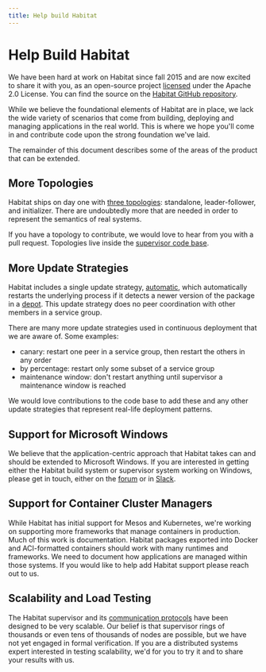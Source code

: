 ```yaml
---
title: Help build Habitat
---
```


# Help Build Habitat

We have been hard at work on Habitat since fall 2015 and are now excited to share it with you, as an open-source project [licensed](/legal/licensing) under the Apache 2.0 License. You can find the source on the [Habitat GitHub repository](https://github.com/habitat-sh/habitat).

While we believe the foundational elements of Habitat are in place, we lack the wide variety of scenarios that come from building, deploying and managing applications in the real world. This is where we hope you'll come in and contribute code upon the strong foundation we've laid.

The remainder of this document describes some of the areas of the product that can be extended.

## More Topologies

Habitat ships on day one with [three topologies](/docs/run-packages-topologies): standalone, leader-follower, and initializer. There are undoubtedly more that are needed in order to represent the semantics of real systems.

If you have a topology to contribute, we would love to hear from you with a pull request. Topologies live inside the [supervisor code base](https://github.com/habitat-sh/habitat/tree/master/components/sup/src/topology).

## More Update Strategies

Habitat includes a single update strategy, [automatic](https://github.com/habitat-sh/habitat/blob/master/components/sup/src/package/updater.rs), which automatically restarts the underlying process if it detects a newer version of the package in a [depot](/docs/concepts-depot). This update strategy does no peer coordination with other members in a service group.

There are many more update strategies used in continuous deployment that we are aware of. Some examples:

* canary: restart one peer in a service group, then restart the others in any order
* by percentage: restart only some subset of a service group
* maintenance window: don't restart anything until supervisor a maintenance window is reached

We would love contributions to the code base to add these and any other update strategies that represent real-life deployment patterns.

## Support for Microsoft Windows

We believe that the application-centric approach that Habitat takes can and should be extended to Microsoft Windows. If you are interested in getting either the Habitat build system or supervisor system working on Windows, please get in touch, either on the [forum](https://forums.habitat.sh/) or in [Slack](http://slack.habitat.sh/).

## Support for Container Cluster Managers

While Habitat has initial support for Mesos and Kubernetes, we're working on supporting more frameworks that manage containers in production. Much of this work is documentation. Habitat packages exported into Docker and ACI-formatted containers should work with many runtimes and frameworks. We need to document how applications are managed within those systems. If you would like to help add Habitat support please reach out to us.

## Scalability and Load Testing

The Habitat supervisor and its [communication protocols](/docs/internals-supervisor) have been designed to be very scalable. Our belief is that supervisor rings of thousands or even tens of thousands of nodes are possible, but we have not yet engaged in formal verification. If you are a distributed systems expert interested in testing scalability, we'd for you to try it and to share your results with us.

